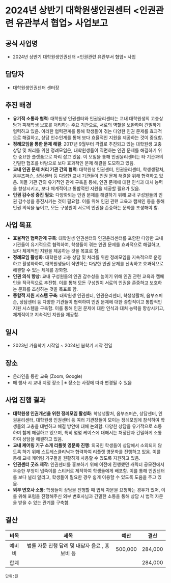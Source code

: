 ﻿

2024년 상반기 대학원생인권센터 <인권관련 유관부서 협업> 사업보고
===


## 공식 사업명
- 2024년 상반기 대학원생인권센터 <인권관련 유관부서 협업> 사업

## 담당자
- 대학원생인권센터 센터장

## 추진 배경
-   **유기적 소통과 협력**: 대학원생 인권센터와 인권윤리센터는 교내 대학원생의 고충상담과 피해학생 보호를 처리하는 주요 기관으로, 서로의 역할을 보완하며 긴밀하게 협력하고 있음. 이러한 협력관계를 통해 학생들이 겪는 다양한 인권 문제를 효과적으로 해결하고, 상담 인수인계를 통해 보다 효율적인 지원을 제공하는 것이 중요함.
-   **정례모임을 통한 문제 해결**: 2017년 9월부터 격월로 추진되고 있는 대학원생 고충 상담 및 처리를 위한 정례모임은, 대학원생들이 직면하는 인권 문제를 해결하기 위한 중요한 플랫폼으로 자리 잡고 있음. 이 모임을 통해 인권윤리센터는 타 기관과의 긴밀한 협조를 바탕으로 보다 효과적인 문제 해결을 도모하고 있음.
-   **교내 인권 문제 처리 기관 간의 협력**: 대학원생 인권센터, 인권윤리센터, 학생생활처, 옴부즈퍼슨, 상담센터 등 다양한 교내 기관들이 인권 문제 해결을 위해 협력하고 있음. 이들 기관 간의 유기적인 관계 구축을 통해, 인권 문제에 대한 인식과 대처 능력을 향상시키고, 보다 체계적이고 통합적인 지원을 제공할 필요가 있음.
-   **인권 감수성 증진 필요**: 다양화되는 인권 문제를 해결하기 위해 교내 구성원들의 인권 감수성을 증진시키는 것이 필요함. 이를 위해 인권 관련 교육과 캠페인 등을 통해 인권 의식을 높이고, 모든 구성원이 서로의 인권을 존중하는 문화를 조성해야 함.

## 사업 목표
-   **효율적인 협력관계 구축**: 대학원생 인권센터와 인권윤리센터를 포함한 다양한 교내 기관들이 유기적으로 협력하여, 학생들이 겪는 인권 문제를 효과적으로 해결하고, 보다 체계적인 지원을 제공하는 것을 목표로 함.
-   **정례모임 활성화**: 대학원생 고충 상담 및 처리를 위한 정례모임을 지속적으로 운영하고 활성화하여, 대학원생들이 직면하는 다양한 인권 문제를 신속하고 효과적으로 해결할 수 있는 체계를 강화함.
-   **인권 의식 향상**: 교내 구성원들의 인권 감수성을 높이기 위해 인권 관련 교육과 캠페인을 적극적으로 추진함. 이를 통해 모든 구성원이 서로의 인권을 존중하고 보호하는 문화를 조성하는 것을 목표로 함.
-   **종합적 지원 시스템 구축**: 대학원생 인권센터, 인권윤리센터, 학생생활처, 옴부즈퍼슨, 상담센터 등 다양한 기관들이 협력하여 인권 문제에 대한 종합적이고 통합적인 지원 시스템을 구축함. 이를 통해 인권 문제에 대한 인식과 대처 능력을 향상시키고, 체계적이고 지속적인 지원을 제공함.

## 일시
- 2023년 가을학기 시작일 ~ 2024년 봄학기 시작 전일

## 장소
- 온라인을 통한 교육 (Zoom, Google)
- 매 행사 시 교내 지정 장소 | ※ 장소는 사정에 따라 변경될 수 있음

## 사업 진행 결과
-   **대학원생 인권개선을 위한 정례모임 활성화**: 학생생활처, 옴부즈퍼슨, 상담센터, 인권윤리센터, 대학원생 인권센터 등 여러 기관장들이 모이는 정례모임에 참석하여 학생들의 고충을 대변하고 해결 방안에 대해 논의함. 다양한 상담을 유기적으로 소통하며 함께 해결하고 있으며, 특히 몇몇 케이스에 대해서는 처장단과 긴밀하게 소통하여 상담을 해결하고 있음.
-   **교내 케어링 기구 소개 리플렛 영문화 진행**: 외국인 학생들이 상담에서 소외되지 않도록 하기 위해 스트레스클리닉과 협력하여 리플렛 영문화를 진행하고 있음. 이를 통해 교내 케어링 기구들을 원활하게 사용할 수 있도록 지원하고 있음.
-   **인권센터 굿즈 제작**: 인권센터를 홍보하기 위해 이전에 진행했던 캐릭터 공모전에서 우승한 부엉이 넙죽이를 스티커로 제작하여 학생들에게 배포함. 이를 통해 인권센터를 보다 널리 알리고, 학생들이 필요한 경우 쉽게 이용할 수 있도록 도움을 주고 있음.
-   **외부 변호사 소통**: 학생들이 상담을 진행할 때 법적 자문을 요청하는 경우가 있어, 이를 위해 포럼을 진행해주신 외부 변호사님과 긴밀한 소통을 통해 상담 시 법적 자문을 받을 수 있는 관계를 구축함.


## 결산

|  **비목** |   **세목**   | **예산** |	**결산**	|
|:----------:|:------------:|:--------:|:--------:|
|	예비비	|	법률 자문 진행 답례 및 내담자 음료 , 홍보비 등 	|	500,000	|	284,000	|
|	합계		|			|		|	284,000	|

	단위:원

